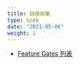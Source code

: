 ```yaml
---
title: 链接收集
type: book
date: "2021-05-06"
weight: 1
---
```


* [Feature Gates 列表](https://kubernetes.io/docs/reference/command-line-tools-reference/feature-gates/)